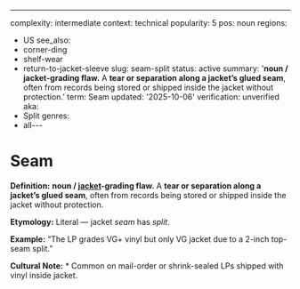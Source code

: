 ---
complexity: intermediate
context: technical
popularity: 5
pos: noun
regions:
- US
see_also:
- corner-ding
- shelf-wear
- return-to-jacket-sleeve
slug: seam-split
status: active
summary: '**noun / jacket-grading flaw.** A **tear or separation along a jacket’s
  glued seam**, often from records being stored or shipped inside the jacket without
  protection.'
term: Seam
updated: '2025-10-06'
verification: unverified
aka:
- Split
genres:
- all---

# Seam

**Definition:** **noun / [jacket](../j/jacket/)-grading flaw.** A **tear or separation along a jacket’s glued seam**, often from records being stored or shipped inside the jacket without protection.

**Etymology:** Literal — jacket *seam* has *split*.

**Example:** “The LP grades VG+ vinyl but only VG jacket due to a 2-inch top-seam split.”

**Cultural Note:** * Common on mail-order or shrink-sealed LPs shipped with vinyl inside jacket.

